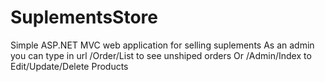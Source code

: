 # SuplementsStore
Simple ASP.NET MVC web application for selling suplements
As an admin you can type in url /Order/List to see unshiped orders
Or /Admin/Index to Edit/Update/Delete Products
